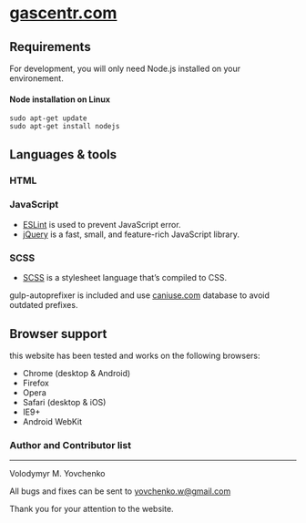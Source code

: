 # [gascentr.com](https://gascentr.com/)

## Requirements

For development, you will only need Node.js installed on your environement.

#### Node installation on Linux

    sudo apt-get update
    sudo apt-get install nodejs

## Languages & tools

### HTML

### JavaScript

- [ESLint](https://eslint.org/docs/user-guide/getting-started) is used to prevent JavaScript error.
- [jQuery](https://api.jquery.com) is a fast, small, and feature-rich JavaScript library.

### SCSS

- [SCSS](https://sass-lang.com/documentation) is a stylesheet language that’s compiled to CSS.

gulp-autoprefixer is included and use [caniuse.com](http://caniuse.com/) database to avoid outdated prefixes. 

## Browser support
this website has been tested and works on the following browsers:

* Chrome (desktop & Android)
* Firefox
* Opera
* Safari (desktop & iOS)
* IE9+
* Android WebKit

### Author and Contributor list 
---------------------------
Volodymyr M. Yovchenko

All bugs and fixes can be sent to yovchenko.w@gmail.com

Thank you for your attention to the website.
